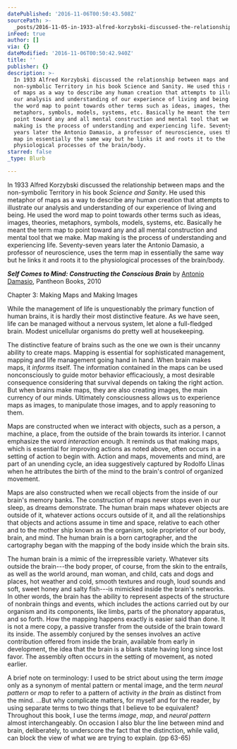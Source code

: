 ```yaml
---
datePublished: '2016-11-06T00:50:43.508Z'
sourcePath: >-
  _posts/2016-11-05-in-1933-alfred-korzybski-discussed-the-relationship-between.md
inFeed: true
author: []
via: {}
dateModified: '2016-11-06T00:50:42.940Z'
title: ''
publisher: {}
description: >-
  In 1933 Alfred Korzybski discussed the relationship between maps and the
  non-symbolic Territory in his book Science and Sanity. He used this metaphor
  of maps as a way to describe any human creation that attempts to illustrate
  our analysis and understanding of our experience of living and being. He used
  the word map to point towards other terms such as ideas, images, theories,
  metaphors, symbols, models, systems, etc. Basically he meant the term map to
  point toward any and all mental construction and mental tool that we make. Map
  making is the process of understanding and experiencing life. Seventy-seven
  years later the Antonio Damasio, a professor of neuroscience, uses the term
  map in essentially the same way but he links it and roots it to the
  physiological processes of the brain/body.
starred: false
_type: Blurb

---
```

In 1933 Alfred Korzybski discussed the relationship between maps and the non-symbolic Territory in his book _Science and Sanity_. He used this metaphor of maps as a way to describe any human creation that attempts to illustrate our analysis and understanding of our experience of living and being. He used the word map to point towards other terms such as ideas, images, theories, metaphors, symbols, models, systems, etc. Basically he meant the term map to point toward any and all mental construction and mental tool that we make. Map making is the process of understanding and experiencing life. Seventy-seven years later the Antonio Damasio, a professor of neuroscience, uses the term map in essentially the same way but he links it and roots it to the physiological processes of the brain/body.

_**Self Comes to Mind: Constructing the Conscious Brain**_ by [Antonio Damasio][0], Pantheon Books, 2010

Chapter 3: Making Maps and Making Images

While the management of life is unquestionably the primary function of human brains, it is hardly their most distinctive feature. As we have seen, life can be managed without a nervous system, let alone a full-fledged brain. Modest unicellular organisms do pretty well at housekeeping.

The distinctive feature of brains such as the one we own is their uncanny ability to create maps. Mapping is essential for sophisticated management, mapping and life management going hand in hand. When brain makes maps, it _informs_ itself. The information contained in the maps can be used nonconsciously to guide motor behavior efficaciously, a most desirable consequence considering that survival depends on taking the right action. But when brains make maps, they are also creating images, the main currency of our minds. Ultimately consciousness allows us to experience maps as images, to manipulate those images, and to apply reasoning to them.

Maps are constructed when we interact with objects, such as a person, a machine, a place, from the outside of the brain towards its interior. I cannot emphasize the word _interaction_ enough. It reminds us that making maps, which is essential for improving actions as noted above, often occurs in a setting of action to begin with. Action and maps, movements and mind, are part of an unending cycle, an idea suggestively captured by Rodolfo Llinas when he attributes the birth of the mind to the brain's control of organized movement.

Maps are also constructed when we recall objects from the inside of our brain's memory banks. The construction of maps never stops even in our sleep, as dreams demonstrate. The human brain maps whatever objects are outside of it, whatever actions occurs outside of it, and all the relationships that objects and actions assume in time and space, relative to each other and to the mother ship known as the organism, sole proprietor of our body, brain, and mind. The human brain is a born cartographer, and the cartography began with the mapping of the body inside which the brain sits.

The human brain is a mimic of the irrepressible variety. Whatever sits outside the brain---the body proper, of course, from the skin to the entrails, as well as the world around, man woman, and child, cats and dogs and places, hot weather and cold, smooth textures and rough, loud sounds and soft, sweet honey and salty fish---is mimicked inside the brain's networks. In other words, the brain has the ability to represent aspects of the structure of nonbrain things and events, which includes the actions carried out by our organism and its components, like limbs, parts of the phonatory apparatus, and so forth. How the mapping happens exactly is easier said than done. It is not a mere copy, a passive transfer from the outside of the brain toward its inside. The assembly conjured by the senses involves an active contribution offered from inside the brain, available from early in development, the idea that the brain is a blank state having long since lost favor. The assembly often occurs in the setting of movement, as noted earlier.

A brief note on terminology: I used to be strict about using the term _image_ only as a synonym of mental pattern or mental image, and the term _neural pattern_ or _map_ to refer to a pattern of activity _in the brain_ as distinct from the mind. ...But why complicate matters, for myself and for the reader, by using separate terms to two things that I believe to be equivalent? Throughout this book, I use the terms _image_, _map_, and _neural pattern_ almost interchangeably. On occasion I also blur the line between mind and brain, deliberately, to underscore the fact that the distinction, while valid, can block the view of what we are trying to explain. (pp 63-65)

[0]: https://en.wikipedia.org/wiki/Antonio_Damasio "Antonio Damasio at wikipedia"